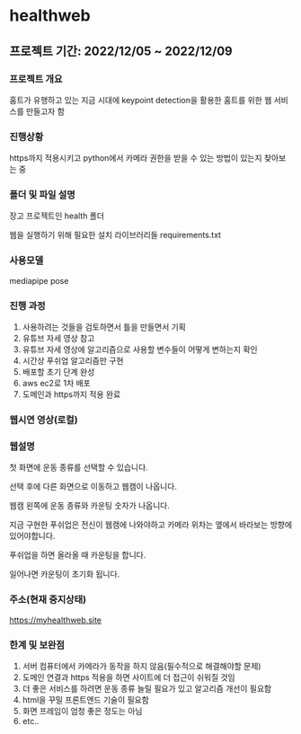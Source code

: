 # healthweb

## 프로젝트 기간: 2022/12/05 ~ 2022/12/09

### 프로젝트 개요
홈트가 유행하고 있는 지금 시대에 keypoint detection을 활용한 홈트를 위한 웹 서비스를 만들고자 함

### 진행상황
https까지 적용시키고 python에서 카메라 권한을 받을 수 있는 방법이 있는지 찾아보는 중

### 폴더 및 파일 설명
장고 프로젝트인 health 폴더

웹을 실행하기 위해 필요한 설치 라이브러리들 requirements.txt

### 사용모델
mediapipe pose

### 진행 과정
1. 사용하려는 것들을 검토하면서 틀을 만들면서 기획
2. 유튜브 자세 영상 참고
3. 유튜브 자세 영상에 알고리즘으로 사용할 변수들이 어떻게 변하는지 확인
4. 시간상 푸쉬업 알고리즘만 구현
5. 배포할 초기 단계 완성
6. aws ec2로 1차 배포
7. 도메인과 https까지 적용 완료

### 웹시연 영상(로컬)

### 웹설명
첫 화면에 운동 종류를 선택할 수 있습니다.

선택 후에 다른 화면으로 이동하고 웹캠이 나옵니다.

웹캠 왼쪽에 운동 종류와 카운팅 숫자가 나옵니다.

지금 구현한 푸쉬업은 전신이 웹캠에 나와야하고 카메라 위차는 옆에서 바라보는 방향에 있어야합니다.

푸쉬업을 하면 올라올 때 카운팅을 합니다.

일어나면 카운팅이 초기화 됩니다.

### 주소(현재 중지상태)
https://myhealthweb.site

### 한계 및 보완점
1. 서버 컴퓨터에서 카메라가 동작을 하지 않음(필수적으로 해결해야할 문제)
2. 도메인 연결과 https 적용을 하면 사이트에 더 접근이 쉬워질 것임
3. 더 좋은 서비스를 하려면 운동 종류 늘릴 필요가 있고 알고리즘 개선이 필요함
4. html을 꾸밀 프론트엔드 기술이 필요함
5. 화면 프레임이 엄청 좋은 정도는 아님
6. etc..
